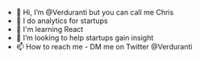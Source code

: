 - 👋 Hi, I’m @Verduranti but you can call me Chris
- 👀 I do analytics for startups
- 🌱 I'm learning React
- 💞️ I’m looking to help startups gain insight
- 📫 How to reach me - DM me on Twitter @Verduranti

<!---
Verduranti/Verduranti is a ✨ special ✨ repository because its `README.md` (this file) appears on your GitHub profile.
You can click the Preview link to take a look at your changes.
--->
